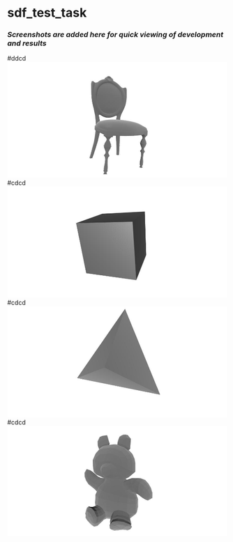 # sdf_test_task

### *Screenshots are added here for quick viewing of development and results*

#ddcd
![Alt text](images/chair.jpg?raw=true)
#cdcd
![Alt text](images/cube.jpg?raw=true)
#cdcd
![Alt text](images/pyramid.jpg?raw=true)
#cdcd
![Alt text](images/teddy.jpg?raw=true)

